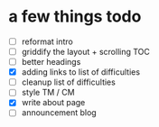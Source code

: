 # a few things todo

- [ ] reformat intro
- [ ] griddify the layout + scrolling TOC
- [ ] better headings
- [X] adding links to list of difficulties
- [ ] cleanup list of difficulties
- [ ] style TM / CM
- [X] write about page
- [ ] announcement blog
